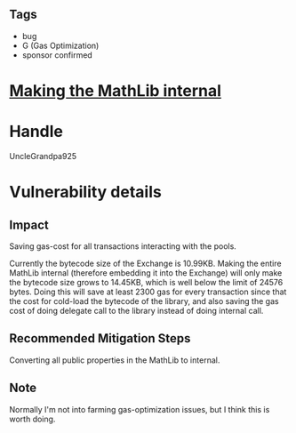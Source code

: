 ## Tags

- bug
- G (Gas Optimization)
- sponsor confirmed

# [Making the MathLib internal](https://github.com/code-423n4/2022-01-elasticswap-findings/issues/141) 

# Handle

UncleGrandpa925


# Vulnerability details

## Impact
Saving gas-cost for all transactions interacting with the pools. 

Currently the bytecode size of the Exchange is 10.99KB. Making the entire MathLib internal (therefore embedding it into the Exchange) will only make the bytecode size grows to 14.45KB, which is well below the limit of 24576 bytes. Doing this will save at least 2300 gas for every transaction since that the cost for cold-load the bytecode of the library, and also saving the gas cost of doing delegate call to the library instead of doing internal call.

## Recommended Mitigation Steps
Converting all public properties in the MathLib to internal.

## Note 
Normally I'm not into farming gas-optimization issues, but I think this is worth doing. 

